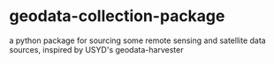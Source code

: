 # geodata-collection-package
a python package for sourcing some remote sensing and satellite data sources, inspired by USYD's geodata-harvester
